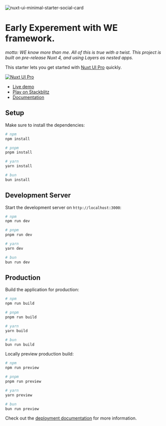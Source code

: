 ![nuxt-ui-minimal-starter-social-card](https://github.com/nuxt-ui-pro/starter/assets/739984/2ab2f391-718f-4188-95db-20b8768bbf9d)

# Early Experement with WE framework.

_motto: WE know more than me._
_All of this is true with a twist. This project is built on pre-release Nuxt 4, and using Layers as nested apps._

This starter lets you get started with [Nuxt UI Pro](https://ui.nuxt.com/pro) quickly.

[![Nuxt UI Pro](https://img.shields.io/badge/Made%20with-Nuxt%20UI%20Pro-00DC82?logo=nuxt.js&labelColor=020420)](https://ui.nuxt.com/pro)

- [Live demo](https://ui-pro-starter.nuxt.dev)
- [Play on Stackblitz](https://stackblitz.com/github/nuxt-ui-pro/starter)
- [Documentation](https://ui.nuxt.com/pro/getting-started)


## Setup

Make sure to install the dependencies:

```bash
# npm
npm install

# pnpm
pnpm install

# yarn
yarn install

# bun
bun install
```

## Development Server

Start the development server on `http://localhost:3000`:

```bash
# npm
npm run dev

# pnpm
pnpm run dev

# yarn
yarn dev

# bun
bun run dev
```

## Production

Build the application for production:

```bash
# npm
npm run build

# pnpm
pnpm run build

# yarn
yarn build

# bun
bun run build
```

Locally preview production build:

```bash
# npm
npm run preview

# pnpm
pnpm run preview

# yarn
yarn preview

# bun
bun run preview
```

Check out the [deployment documentation](https://nuxt.com/docs/getting-started/deployment) for more information.
